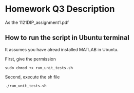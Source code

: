 # Homework Q3 Description

As the 1121DIP_assignment1.pdf

## How to run the script in Ubuntu terminal

It assumes you have alread installed MATLAB in Ubuntu.

First, give the permission
```
sudo chmod +x run_unit_tests.sh
```

Second, execute the sh file
```
./run_unit_tests.sh
```